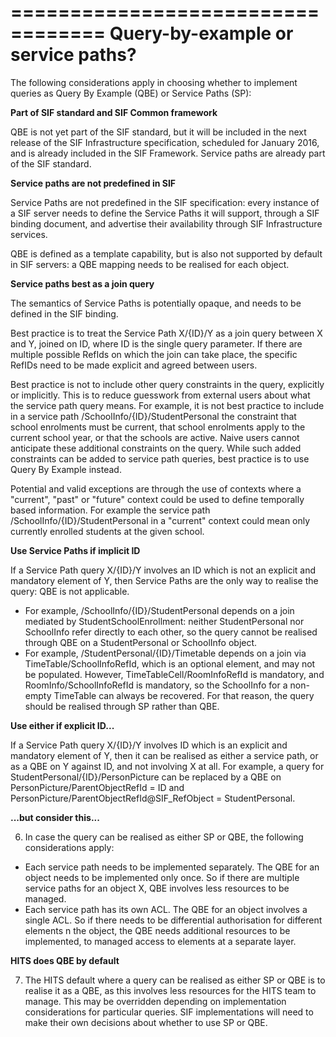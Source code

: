 ==================================
Query-by-example or service paths?
==================================

The following considerations apply in choosing whether to implement
queries as Query By Example (QBE) or Service Paths (SP):

**Part of SIF standard and SIF Common framework**

QBE is not yet part of the SIF standard, but it will be included in the
next release of the SIF Infrastructure specification, scheduled for
January 2016, and is already included in the SIF Framework. Service
paths are already part of the SIF standard.

**Service paths are not predefined in SIF**

Service Paths are not predefined in the SIF specification: every
instance of a SIF server needs to define the Service Paths it will
support, through a SIF binding document, and advertise their
availability through SIF Infrastructure services.

QBE is defined as a template capability, but is also not supported by
default in SIF servers: a QBE mapping needs to be realised for each
object.

**Service paths best as a join query**

The semantics of Service Paths is potentially opaque, and needs to be
defined in the SIF binding.

Best practice is to treat the Service Path X/{ID}/Y as a join query
between X and Y, joined on ID, where ID is the single query parameter.
If there are multiple possible RefIds on which the join can take place,
the specific RefIDs need to be made explicit and agreed between users.

Best practice is not to include other query constraints in the query,
explicitly or implicitly. This is to reduce guesswork from external
users about what the service path query means. For example, it is not
best practice to include in a service path
/SchoolInfo/{ID}/StudentPersonal the constraint that school enrolments
must be current, that school enrolments apply to the current school
year, or that the schools are active. Naive users cannot anticipate
these additional constraints on the query. While such added constraints
can be added to service path queries, best practice is to use Query By
Example instead.

Potential and valid exceptions are through the use of contexts where a
"current", "past" or "future" context could be used to define temporally
based information. For example the service path
/SchoolInfo/{ID}/StudentPersonal in a "current" context could mean only
currently enrolled students at the given school.

**Use Service Paths if implicit ID**

If a Service Path query X/{ID}/Y involves an ID which is not an explicit
and mandatory element of Y, then Service Paths are the only way to
realise the query: QBE is not applicable.

-   For example, /SchoolInfo/{ID}/StudentPersonal depends on a join
    mediated by StudentSchoolEnrollment: neither StudentPersonal nor
    SchoolInfo refer directly to each other, so the query cannot be
    realised through QBE on a StudentPersonal or SchoolInfo object.
-   For example, /StudentPersonal/{ID}/Timetable depends on a join via
    TimeTable/SchoolInfoRefId, which is an optional element, and may not
    be populated. However, TimeTableCell/RoomInfoRefId is mandatory, and
    RoomInfo/SchoolInfoRefId is mandatory, so the SchoolInfo for a
    non-empty TimeTable can always be recovered. For that reason, the
    query should be realised through SP rather than QBE.

**Use either if explicit ID...**

If a Service Path query X/{ID}/Y involves ID which is an explicit and
mandatory element of Y, then it can be realised as either a service
path, or as a QBE on Y against ID, and not involving X at all. For
example, a query for StudentPersonal/{ID}/PersonPicture can be replaced
by a QBE on PersonPicture/ParentObjectRefId = ID and
PersonPicture/ParentObjectRefId@SIF\_RefObject = StudentPersonal.

**...but consider this...**

6. In case the query can be realised as either SP or QBE, the following
considerations apply:

-   Each service path needs to be implemented separately. The QBE for an
    object needs to be implemented only once. So if there are multiple
    service paths for an object X, QBE involves less resources to
    be managed.
-   Each service path has its own ACL. The QBE for an object involves a
    single ACL. So if there needs to be differential authorisation for
    different elements n the object, the QBE needs additional resources
    to be implemented, to managed access to elements at a
    separate layer.

**HITS does QBE by default**

7. The HITS default where a query can be realised as either SP or QBE is to
realise it as a QBE, as this involves less resources for the HITS team
to manage. This may be overridden depending on implementation
considerations for particular queries. SIF implementations will need to
make their own decisions about whether to use SP or QBE.
